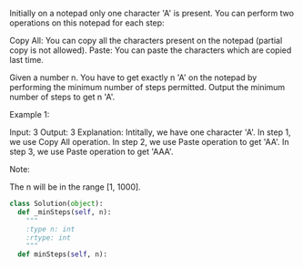 
Initially on a notepad only one character 'A' is present. You can perform two operations on this notepad for each step:

Copy All: You can copy all the characters present on the notepad (partial copy is not allowed).
Paste: You can paste the characters which are copied last time.




Given a number n. You have to get exactly n 'A' on the notepad by performing the minimum number of steps permitted. Output the minimum number of steps to get n 'A'.


Example 1:

Input: 3
Output: 3
Explanation:
Intitally, we have one character 'A'.
In step 1, we use Copy All operation.
In step 2, we use Paste operation to get 'AA'.
In step 3, we use Paste operation to get 'AAA'.




Note:

The n will be in the range [1, 1000].




```python
class Solution(object):
  def _minSteps(self, n):
    """
    :type n: int
    :rtype: int
    """
  def minSteps(self, n):
```
